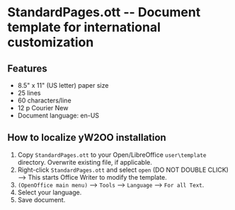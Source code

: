 # StandardPages.ott -- Document template for international customization

## Features

* 8.5" x 11" (US letter) paper size
* 25 lines
* 60 characters/line
* 12 p Courier New
* Document language: en-US


## How to localize yW2OO installation

1. Copy `StandardPages.ott` to your Open/LibreOffice `user\template` directory. Overwrite existing file, if applicable.
2. Right-click `StandardPages.ott` and select `open`  (DO NOT DOUBLE CLICK) --> This starts Office Writer to modify the template.
3. `(OpenOffice main menu)` --> `Tools` --> `Language` --> `For all Text`.
4. Select your language.
5. Save document. 
